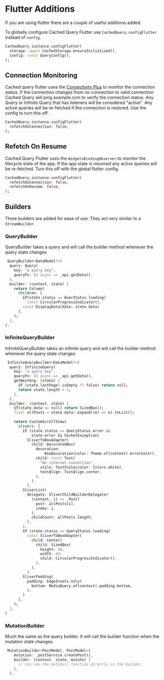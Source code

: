 # Flutter Additions
If you are using flutter there are a couple of useful additions added.

To globally configure Cached Query Flutter use `CachedQuery.configFlutter` instead of `config`.
```dart
CachedQuery.instance.configFlutter(
  storage: await CachedStorage.ensureInitialized(),
  config: const QueryConfig(),
);
```

## Connection Monitoring 
Cached query flutter uses the [Connectivity Plus](https://pub.dev/packages/connectivity_plus) to monitor the connection 
status. If the connection changes from no-connection to valid connection Cached Query will ping example.com to verify the 
connection status. Any Query or Infinite Query that has listeners will be considered "active". Any active queries will be 
re-fetched if the connection is restored. Use the config to turn this off. 
```dart
CachedQuery.instance.configFlutter(
  refetchOnConnection: false,
);
```
## Refetch On Resume
Cached Query Flutter uses the `WidgetsBindingObserver` to monitor the lifecycle state of the app. If the app state is 
resumed any active queries will be re-fetched. Turn this off with the global flutter config.

```dart
CachedQuery.instance.configFlutter(
  refetchOnConnection: false,
  refetchOnResume: false,
);
```
## Builders
Three builders are added for ease of use. They act very similar to a `StreamBuilder`. 

### QueryBuilder
QueryBuilder takes a query and will call the builder method whenever the query state changes
```dart
 QueryBuilder<DataModel?>(
  query: Query(
    key: "a query key",
    queryFn: () async => _api.getData(),
  ),
  builder: (context, state) {
    return Column(
      children: [
        if(state.status == QuerStatus.loading)
          const CircularProgressIndicator(),
        const DisplayData(data: state.data)
      ],
    );
  },
),
```

### InfiniteQueryBuilder
InfiniteQueryBuilder takes an infinite query and will call the builder method whenever the query state changes
```dart
 InfiniteQueryBuilder<DataModel?>(
  query: InfiniteQuery(
    key: "a query key",
    queryFn: () async => _api.getData(),
    getNextArg: (state) {
      if (state.lastPage?.isEmpty ?? false) return null;
      return state.length + 1;
    },
  ),
  builder: (context, state) {
    if(state.data == null) return SizedBox();
    final allPosts = state.data!.expand((e) => e).toList();
    
    return CustomScrollView(
      slivers: [
        if (state.status == QueryStatus.error &&
            state.error is SocketException)
          SliverToBoxAdapter(
            child: DecoratedBox(
              decoration:
                  BoxDecoration(color: Theme.of(context).errorColor),
              child: const Text(
                "No internet connection",
                style: TextStyle(color: Colors.white),
                textAlign: TextAlign.center,
              ),
            ),
          ),
        SliverList(
          delegate: SliverChildBuilderDelegate(
            (context, i) => _Post(
              post: allPosts[i],
              index: i,
            ),
            childCount: allPosts.length,
          ),
        ),
        if (state.status == QueryStatus.loading)
          const SliverToBoxAdapter(
            child: Center(
              child: SizedBox(
                height: 40,
                width: 40,
                child: CircularProgressIndicator(),
              ),
            ),
          ),
        SliverPadding(
          padding: EdgeInsets.only(
            bottom: MediaQuery.of(context).padding.bottom,
          ),
        )
      ],
    );
  },
)
```
### MutationBuilder

Much the same as the query builder. It will call the builder function when the mutation state changes.
```dart
 MutationBuilder<PostModel, PostModel>(
    mutation: _postService.createPost(),
    builder: (context, state, mutate) {
      // Can use the mutate() function directly in the builder.
    },
  ),
```

